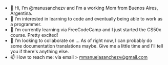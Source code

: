 - 👋 Hi, I’m @manusanchezv and I'm a working Mom from Buenos Aires, Argentina.
- 👀 I’m interested in learning to code and eventually being able to work as a programmer.
- 🌱 I’m currently learning via FreeCodeCamp and I just started the CS50x course. Pretty excited!
- 💞️ I’m looking to collaborate on ... As of right now, I can probably do some documentation translations maybe. Give me a little time and I'll tell you if there's anything else.
- 📫 How to reach me: via email > mmanuelasanchezv@gmail.com 

<!---
manusanchezv/manusanchezv is a ✨ special ✨ repository because its `README.md` (this file) appears on your GitHub profile.
You can click the Preview link to take a look at your changes.
--->
